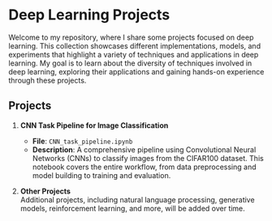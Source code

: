 # Deep Learning Projects

Welcome to my repository, where I share some projects focused on deep learning. This collection showcases different implementations, models, and experiments that highlight a variety of techniques and applications in deep learning. My goal is to learn about the diversity of techniques involved in deep learning, exploring their applications and gaining hands-on experience through these projects.

## Projects

1. **CNN Task Pipeline for Image Classification**  
   - **File**: `CNN_task_pipeline.ipynb`
   - **Description**: A comprehensive pipeline using Convolutional Neural Networks (CNNs) to classify images from the CIFAR100 dataset. This notebook covers the entire workflow, from data preprocessing and model building to training and evaluation.

2. **Other Projects**  
   Additional projects, including natural language processing, generative models, reinforcement learning, and more, will be added over time.
